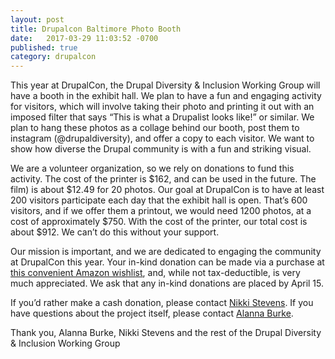 ```yaml
---
layout: post
title: Drupalcon Baltimore Photo Booth
date:   2017-03-29 11:03:52 -0700
published: true
category: drupalcon
---
```


This year at DrupalCon, the Drupal Diversity & Inclusion Working Group will have a booth in the
exhibit hall. We plan to have a fun and engaging activity for visitors, which will involve taking their
photo and printing it out with an imposed filter that says “This is what a Drupalist looks like!” or
similar. We plan to hang these photos as a collage behind our booth, post them to instagram
(@drupaldiversity), and offer a copy to each visitor. We want to show how diverse the Drupal
community is with a fun and striking visual.

We are a volunteer organization, so we rely on donations to fund this activity. The cost of the
printer is $162, and can be used in the future. The film) is about $12.49 for 20 photos.
Our goal at DrupalCon is to have at least 200 visitors participate each day that the exhibit hall is
open. That’s 600 visitors, and if we offer them a printout, we would need 1200 photos, at a cost
of approximately $750. With the cost of the printer, our total cost is about $912. We can’t do this
without your support.

Our mission is important, and we are dedicated to engaging the community at DrupalCon this
year. Your in-kind donation can be made via a purchase at [this convenient Amazon wishlist](https://www.amazon.com/gp/registry/ref=cm_reg_rd-upd?ie=UTF8&id=3UJNHW05BVHJ&type=wishlist), and,
while not tax-deductible, is very much appreciated. We ask that any in-kind donations are placed
by April 15.

If you’d rather make a cash donation, please contact <a href="mailto:nikki@kanopistudios.com">Nikki Stevens</a>. If you have questions about the project itself, please contact <a href="mailto:alanna@chromatichq.com">Alanna Burke</a>.


Thank you,
Alanna Burke, Nikki Stevens and the rest of the Drupal Diversity & Inclusion Working Group
